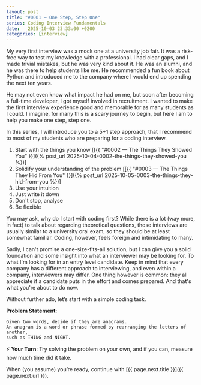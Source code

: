 ```yaml
---
layout: post
title: "#0001 — One Step, Step One"
series: Coding Interview Fundamentals
date:   2025-10-03 23:33:00 +0200
categories: [interview]
---
```


My very first interview was a mock one at a university job fair. 
It was a risk-free way to test my knowledge with a professional. 
I had clear gaps, and I made trivial mistakes, but he was very kind about it. 
He was an alumni, and he was there to help students like me. 
He recommended a fun book about Python and introduced me to the company where I would end up spending the next ten years. 

He may not even know what impact he had on me, but soon after becoming a full-time developer, I got myself involved in recruitment. 
I wanted to make the first interview experience good and memorable for as many students as I could. 
I imagine, for many this is a scary journey to begin, but here I am to help you make one step, step one. 

In this series, I will introduce you to a 5+1 step approach, 
that I recommend to most of my students who are preparing for a coding interview. 
1. Start with the things you know [[{{ "#0002 — The Things They Showed You" }}]({% post_url 2025-10-04-0002-the-things-they-showed-you %})]
2. Solidify your understanding of the problem [[{{ "#0003 — The Things They Hid From You" }}]({% post_url 2025-10-05-0003-the-things-they-hid-from-you %})]
3. Use your intuition
4. Just write it down
5. Don't stop, analyse
6. Be flexible

You may ask, why do I start with coding first? 
While there is a lot (way more, in fact) to talk about regarding theoretical questions, 
those interviews are usually similar to a university oral exam, so they should be at least somewhat familiar. 
Coding, however, feels foreign and intimidating to many. 

Sadly, I can't promise a one-size-fits-all solution, 
but I can give you a solid foundation and some insight into what an interviewer may be looking for. 
To what I'm looking for in an entry level candidate.
Keep in mind that every company has a different approach to interviewing, and even within a company, interviewers may differ.
One thing however is common: they all appreciate if a candidate puts in the effort and comes prepared.
And that's what you're about to do now.

Without further ado, let’s start with a simple coding task. 

**Problem Statement:** 
```
Given two words, decide if they are anagrams. 
An anagram is a word or phrase formed by rearranging the letters of another,
such as THING and NIGHT. 
```
⚡ **Your Turn**: Try solving the problem on your own, and if you can, measure how much time did it take. 

When (you assume) you’re ready, continue with [{{ page.next.title }}]({{ page.next.url }}).
